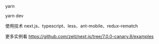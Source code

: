 
yarn

yarn dev

使用技术 next.js、typescript、less、ant-mobile、redux-rematch

更多实例看  https://github.com/zeit/next.js/tree/7.0.0-canary.8/examples
